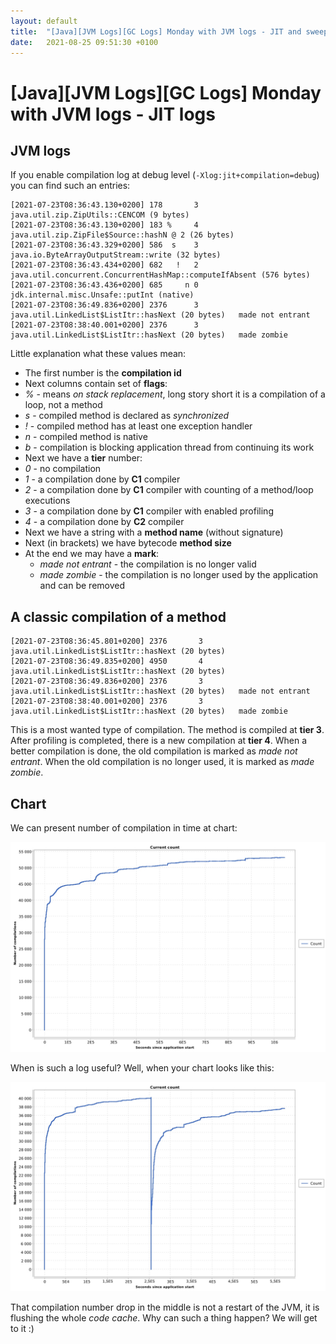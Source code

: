 ```yaml
---
layout: default
title:  "[Java][JVM Logs][GC Logs] Monday with JVM logs - JIT and sweeper logs"
date:   2021-08-25 09:51:30 +0100
---
```


# [Java][JVM Logs][GC Logs] Monday with JVM logs - JIT logs

## JVM logs
           
If you enable compilation log at debug level (```-Xlog:jit+compilation=debug```) you can find such an entries:

```
[2021-07-23T08:36:43.130+0200] 178       3       java.util.zip.ZipUtils::CENCOM (9 bytes)
[2021-07-23T08:36:43.130+0200] 183 %     4       java.util.zip.ZipFile$Source::hashN @ 2 (26 bytes)
[2021-07-23T08:36:43.329+0200] 586  s    3       java.io.ByteArrayOutputStream::write (32 bytes)
[2021-07-23T08:36:43.434+0200] 682   !   2       java.util.concurrent.ConcurrentHashMap::computeIfAbsent (576 bytes)
[2021-07-23T08:36:43.436+0200] 685     n 0       jdk.internal.misc.Unsafe::putInt (native)   
[2021-07-23T08:36:49.836+0200] 2376      3       java.util.LinkedList$ListItr::hasNext (20 bytes)   made not entrant
[2021-07-23T08:38:40.001+0200] 2376      3       java.util.LinkedList$ListItr::hasNext (20 bytes)   made zombie
```

Little explanation what these values mean:
* The first number is the **compilation id**
* Next columns contain set of **flags**:
 * _%_ - means _on stack replacement_, long story short it is a compilation of a loop, not a method
 * _s_ - compiled method is declared as _synchronized_
 * _!_ - compiled method has at least one exception handler
 * _n_ - compiled method is native
 * _b_ - compilation is blocking application thread from continuing its work
* Next we have a **tier** number:
 * _0_ - no compilation
 * _1_ - a compilation done by **C1** compiler
 * _2_ - a compilation done by **C1** compiler with counting of a method/loop executions
 * _3_ - a compilation done by **C1** compiler with enabled profiling
 * _4_ - a compilation done by **C2** compiler   
* Next we have a string with a **method name** (without signature)
* Next (in brackets) we have bytecode **method size**  
* At the end we may have a **mark**:
  * _made not entrant_ - the compilation is no longer valid
  * _made zombie_ - the compilation is no longer used by the application and can be removed  

## A classic compilation of a method

```
[2021-07-23T08:36:45.801+0200] 2376       3       java.util.LinkedList$ListItr::hasNext (20 bytes)
[2021-07-23T08:36:49.835+0200] 4950       4       java.util.LinkedList$ListItr::hasNext (20 bytes)
[2021-07-23T08:36:49.836+0200] 2376       3       java.util.LinkedList$ListItr::hasNext (20 bytes)   made not entrant
[2021-07-23T08:38:40.001+0200] 2376       3       java.util.LinkedList$ListItr::hasNext (20 bytes)   made zombie
```

This is a most wanted type of compilation. The method is compiled at **tier 3**. After profiling is completed, there is
a new compilation at **tier 4**. When a better compilation is done, the old compilation is marked as _made not entrant_.
When the old compilation is no longer used, it is marked as _made zombie_.

## Chart

We can present number of compilation in time at chart:

![alt text](/assets/monday-7/week.jpg "1")

When is such a log useful? Well, when your chart looks like this:

![alt text](/assets/monday-7/flush.jpg "1")

That compilation number drop in the middle is not a restart of the JVM, it is flushing the whole _code cache_. Why can such 
a thing happen? We will get to it :)

